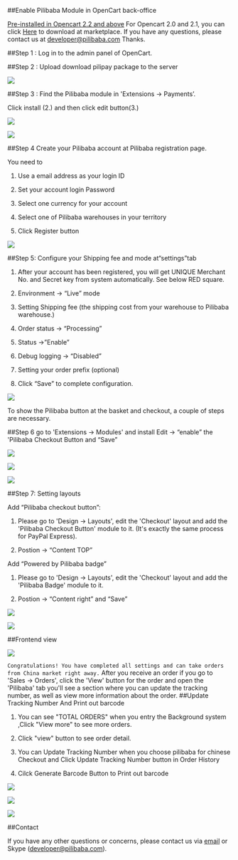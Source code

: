 ##Enable Pilibaba Module in OpenCart back-office

[Pre-installed in Opencart 2.2 and above](install-pilibaba-in-opencart.html)
For Opencart 2.0 and 2.1, you can click [Here](http://www.opencart.com/index.php?route=extension/extension/info&token=4601e69c911d0f8af7bc17a08009d4e3&extension_id=27186) to download at marketplace.
If you have any questions, please contact us at developer@pilibaba.com Thanks.

##Step 1 : Log in to the admin panel of OpenCart.

##Step 2 : Upload download pilipay package to the server

![](http://api.pilibaba.com/doc/img/opencart/pre_step.png)

##Step 3 : Find the Pilibaba module in 'Extensions -> Payments’.

Click install (2.) and then click edit button(3.)

![](http://api.pilibaba.com/doc/img/opencart/step1.png)

![](http://api.pilibaba.com/doc/img/opencart/step2.png)

##Step 4 Create your Pilibaba account at Pilibaba registration page.

You need to

1. Use a email address as your login ID

2. Set your account login Password

3. Select one currency for your account

4. Select one of Pilibaba warehouses in your territory

5. Click Register button

![](http://api.pilibaba.com/doc/img/opencart/step3.png)

##Step 5: Configure your Shipping fee and mode at“settings”tab

1. After your account has been registered, you will get UNIQUE Merchant No. and Secret key from system automatically. See below RED square.

2. Environment -> “Live” mode

3. Setting Shipping fee (the shipping cost from your warehouse to Pilibaba warehouse.)

4. Order status -> “Processing”

5. Status ->”Enable”

6. Debug logging -> “Disabled”

7. Setting your order prefix (optional)

8. Click “Save” to complete configuration.

![](http://api.pilibaba.com/doc/img/opencart/step4.png)

To show the Pilibaba button at the basket and checkout, a couple of steps are necessary.

##Step 6 go to 'Extensions -> Modules' and install Edit -> “enable” the 'Pilibaba Checkout Button and “Save”

![](http://api.pilibaba.com/doc/img/opencart/step5-1.png)

![](http://api.pilibaba.com/doc/img/opencart/step5-2.png)

![](http://api.pilibaba.com/doc/img/opencart/step5-3.png)

##Step 7: Setting layouts

Add “Pilibaba checkout button”:

1. Please go to 'Design -> Layouts', edit the 'Checkout' layout and add the 'Pilibaba Checkout Button' module to it. (It's exactly the same process for PayPal Express).

2. Postion -> “Content TOP”

Add “Powered by Pilibaba badge”

1. Please go to 'Design -> Layouts', edit the 'Checkout' layout and add the 'Pilibaba Badge' module to it.

2. Postion -> “Content right” and “Save”

![](http://api.pilibaba.com/doc/img/opencart/step6-1.png)

![](http://api.pilibaba.com/doc/img/opencart/step6-2.png)

##Frontend view

![](http://api.pilibaba.com/doc/img/opencart/frontstep1.png)

`Congratulations! You have completed all settings and can take orders from China market right away.`
After you receive an order if you go to 'Sales -> Orders', click the 'View' button for the order and open the 'Pilibaba' tab you'll see a section where you can update the tracking number, as well as view more information about the order.
##Update Tracking Number And Print out barcode

1. You can see "TOTAL ORDERS" when you entry the Background system ,Click "View more" to see more orders.

2. Click "view" button to see order detail.

3. You can Update Tracking Number when you choose pilibaba for chinese Checkout and Click Update Tracking Number button in Order History

4. Cilck Generate Barcode Button to Print out barcode

![](http://api.pilibaba.com/doc/img/opencart/step7-1.png)

![](http://api.pilibaba.com/doc/img/opencart/step7-2.png)

![](http://api.pilibaba.com/doc/img/opencart/step7-3.png)

##Contact

If you have any other questions or concerns, please contact us via [email](mailto:developer@pilibaba.com) or Skype (developer@pilibaba.com).
